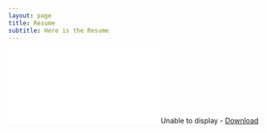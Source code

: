 ```yaml
---
layout: page
title: Resume
subtitle: Here is the Resume
---
```


<div id="resume-pdf" class="base">
  <object data="{{ site.baseurl }}/CV/Wentao Yao CV.pdf" width="100%" height="800" type="application/pdf">
    <embed src="{{ site.baseurl }}/CV/Wentao Yao CV.pdf" type='application/pdf'>
      Unable to display - <a href="{{ site.baseurl }}/CV/Wentao Yao CV.pdf">Download</a>
    </embed>
  </object>
</div>

<script defer="defer" type="text/javascript">
var fullElementId = "resume-pdf"
var content = document.getElementById("content");
var fullElement = document.getElementById(fullElementId);
content.style.padding = 0;
content.style.margin = 0;
fullElement.style.height = content.scrollHeight + "px";
</script>

